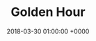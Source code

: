 ---
layout: none
title: "Golden Hour"
artist: "Kacey Musgraves"
secondary_artists: ""
art: "kacey-musgraves-golden-hour.jpg"
spotify_url: https://open.spotify.com/album/7f6xPqyaolTiziKf5R5Z0c
date: 2018-03-30 01:00:00 +0000
categories: album
tags: []
---